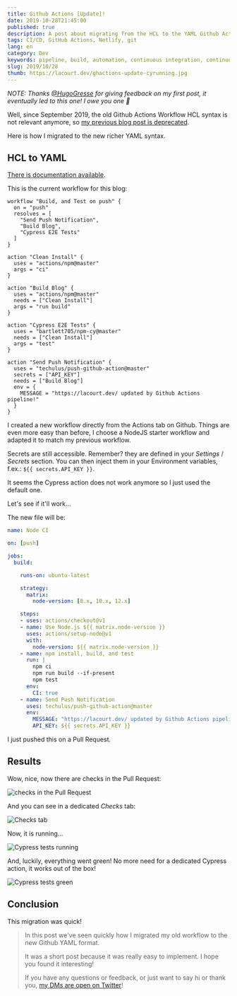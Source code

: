 ```yaml
---
title: Github Actions [Update]!
date: 2019-10-28T21:45:00
published: true
description: A post about migrating from the HCL to the YAML Github Actions workflow syntax.
tags: CI/CD, GitHub Actions, Netlify, git
lang: en
category: Dev
keywords: pipeline, build, automation, continuous integration, continuous deployment, github actions, github, netlify, git, ci/cd, github actions workflow, git push, git amend, github pages, hcl, yaml
slug: 2019/10/28
thumb: https://lacourt.dev/ghactions-update-cyrunning.jpg
---
```


*NOTE: Thanks [@HugoGresse](https://twitter.com/HugoGresse) for giving feedback on my first post, it eventually led to this one! I owe you one 🍻*

Well, since September 2019, the old Github Actions Workflow HCL syntax is not relevant anymore, so [my previous blog post is deprecated](/2019/03/06).

Here is how I migrated to the new richer YAML syntax.

## HCL to YAML

[There is documentation available](https://help.github.com/en/github/automating-your-workflow-with-github-actions/about-github-actions#migrating-github-actions-from-hcl-to-yaml-syntax). 

This is the current workflow for this blog:

```hcl
workflow "Build, and Test on push" {
  on = "push"
  resolves = [
    "Send Push Notification",
    "Build Blog",
    "Cypress E2E Tests"
  ]
}

action "Clean Install" {
  uses = "actions/npm@master"
  args = "ci"
}

action "Build Blog" {
  uses = "actions/npm@master"
  needs = ["Clean Install"]
  args = "run build"
}

action "Cypress E2E Tests" {
  uses = "bartlett705/npm-cy@master"
  needs = ["Clean Install"]
  args = "test"
}

action "Send Push Notification" {
  uses = "techulus/push-github-action@master"
  secrets = ["API_KEY"]
  needs = ["Build Blog"]
  env = {
    MESSAGE = "https://lacourt.dev/ updated by Github Actions pipeline!"
  }
}
```

I created a new workflow directly from the Actions tab on Github. Things are even more easy than before, I choose a NodeJS starter workflow and adapted it to match my previous workflow.

Secrets are still accessible. Remember? they are defined in your *Settings* / *Secrets* section. You can then inject them in your Environment variables, f.ex.: `${{ secrets.API_KEY }}`.

It seems the Cypress action does not work anymore so I just used the default one.

Let's see if it'll work...

The new file will be:

```yaml
name: Node CI

on: [push]

jobs:
  build:

    runs-on: ubuntu-latest

    strategy:
      matrix:
        node-version: [8.x, 10.x, 12.x]

    steps:
    - uses: actions/checkout@v1
    - name: Use Node.js ${{ matrix.node-version }}
      uses: actions/setup-node@v1
      with:
        node-version: ${{ matrix.node-version }}
    - name: npm install, build, and test
      run: |
        npm ci
        npm run build --if-present
        npm test
      env:
        CI: true
    - name: Send Push Notification
      uses: techulus/push-github-action@master
      env:
        MESSAGE: "https://lacourt.dev/ updated by Github Actions pipeline!"
        API_KEY: ${{ secrets.API_KEY }}
```

I just pushed this on a Pull Request.

## Results

Wow, nice, now there are checks in the Pull Request:

![checks in the Pull Request](/ghactions-update-pr-checks.jpg)

And you can see in a dedicated *Checks* tab:

![Checks tab](/ghactions-update-checks-tab.jpg)

Now, it is running...

![Cypress tests running](/ghactions-update-cyrunning.jpg)

And, luckily, everything went green! No more need for a dedicated Cypress action, it works out of the box!

![Cypress tests green](/ghactions-update-cyrunok.jpg)

## Conclusion

This migration was quick!

> In this post we've seen quickly how I migrated my old workflow to the new Github YAML format.
>
> It was a short post because it was really easy to implement. I hope you found it interesting!
>
> If you have any questions or feedback, or just want to say hi or thank you, [my DMs are open on Twitter](https://twitter.com/doppelganger9)!
